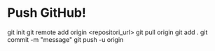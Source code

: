 Push GitHub!
============
git init
git remote add origin <repositori_url>
git pull origin <branch name>
git add .
git commit -m "message"
git push -u origin <branch name>
